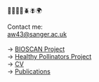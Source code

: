 🧬🌱🐝🦋🪲🪰🌍

Contact me: <br>aw43@sanger.ac.uk<br>
<br>
→ <a href="https://www.sanger.ac.uk/collaboration/bioscan" target="_blank">BIOSCAN Project</a> <br>
→ <a href="https://pollinator.health" target="_blank">Healthy Pollinators Project</a> <br>
→ <a href="https://aswitwicka.github.io" target="_blank">CV</a> <br>
→ <a href="https://scholar.google.co.uk/citations?user=HFgEXZIAAAAJ&hl=en" target="_blank">Publications</a>



